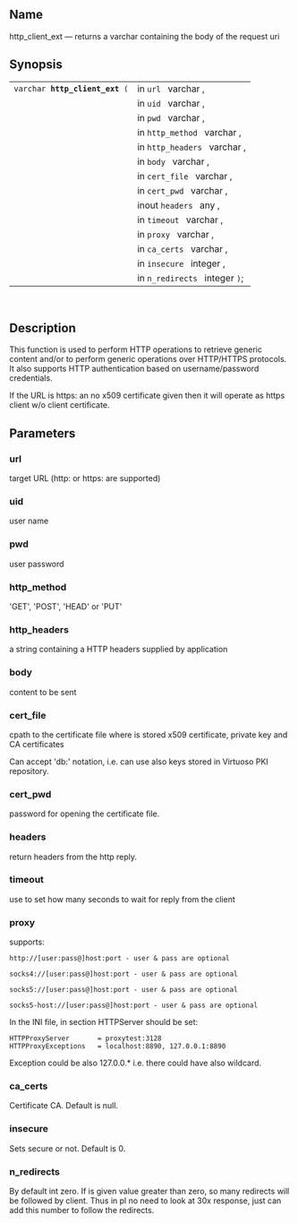 <div id="fn_http_client_ext" class="refentry">

<div class="titlepage">

</div>

<div class="refnamediv">

## Name

http_client_ext — returns a varchar containing the body of the request
uri

</div>

<div class="refsynopsisdiv">

## Synopsis

<div id="fsyn_http_client_ext" class="funcsynopsis">

|                                     |                                |
|-------------------------------------|--------------------------------|
| `varchar `**`http_client_ext`**` (` | in `url ` varchar ,            |
|                                     | in `uid ` varchar ,            |
|                                     | in `pwd ` varchar ,            |
|                                     | in `http_method ` varchar ,    |
|                                     | in `http_headers ` varchar ,   |
|                                     | in `body ` varchar ,           |
|                                     | in `cert_file ` varchar ,      |
|                                     | in `cert_pwd ` varchar ,       |
|                                     | inout `headers ` any ,         |
|                                     | in `timeout ` varchar ,        |
|                                     | in `proxy ` varchar ,          |
|                                     | in `ca_certs ` varchar ,       |
|                                     | in `insecure ` integer ,       |
|                                     | in `n_redirects ` integer `)`; |

<div class="funcprototype-spacer">

 

</div>

</div>

</div>

<div id="desc_http_client_ext" class="refsect1">

## Description

This function is used to perform HTTP operations to retrieve generic
content and/or to perform generic operations over HTTP/HTTPS protocols.
It also supports HTTP authentication based on username/password
credentials.

If the URL is https: an no x509 certificate given then it will operate
as https client w/o client certificate.

</div>

<div id="params_http_client_ext" class="refsect1">

## Parameters

<div id="id92255" class="refsect2">

### url

target URL (http: or https: are supported)

</div>

<div id="id92258" class="refsect2">

### uid

user name

</div>

<div id="id92261" class="refsect2">

### pwd

user password

</div>

<div id="id92264" class="refsect2">

### http_method

'GET', 'POST', 'HEAD' or 'PUT'

</div>

<div id="id92267" class="refsect2">

### http_headers

a string containing a HTTP headers supplied by application

</div>

<div id="id92270" class="refsect2">

### body

content to be sent

</div>

<div id="id92273" class="refsect2">

### cert_file

cpath to the certificate file where is stored x509 certificate, private
key and CA certificates

Can accept 'db:' notation, i.e. can use also keys stored in Virtuoso PKI
repository.

</div>

<div id="id92277" class="refsect2">

### cert_pwd

password for opening the certificate file.

</div>

<div id="id92280" class="refsect2">

### headers

return headers from the http reply.

</div>

<div id="id92283" class="refsect2">

### timeout

use to set how many seconds to wait for reply from the client

</div>

<div id="id92286" class="refsect2">

### proxy

supports:

``` programlisting
http://[user:pass@]host:port - user & pass are optional
```

``` programlisting
socks4://[user:pass@]host:port - user & pass are optional
```

``` programlisting
socks5://[user:pass@]host:port - user & pass are optional
```

``` programlisting
socks5-host://[user:pass@]host:port - user & pass are optional
```

In the INI file, in section HTTPServer should be set:

``` programlisting
HTTPProxyServer       = proxytest:3128
HTTPProxyExceptions   = localhost:8890, 127.0.0.1:8890
```

Exception could be also 127.0.0.\* i.e. there could have also wildcard.

</div>

<div id="id92296" class="refsect2">

### ca_certs

Certificate CA. Default is null.

</div>

<div id="id92299" class="refsect2">

### insecure

Sets secure or not. Default is 0.

</div>

<div id="id92302" class="refsect2">

### n_redirects

By default int zero. If is given value greater than zero, so many
redirects will be followed by client. Thus in pl no need to look at 30x
response, just can add this number to follow the redirects.

</div>

</div>

</div>

